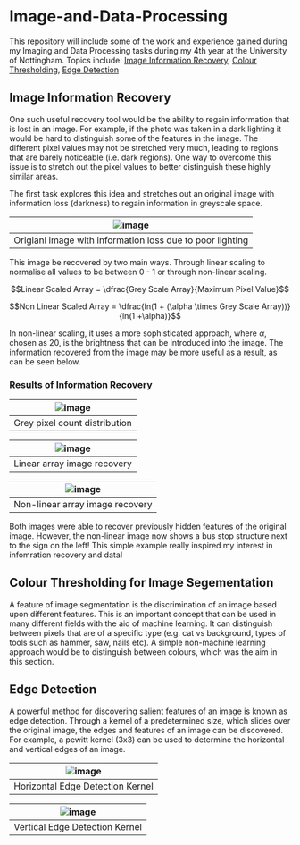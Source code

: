 # Image-and-Data-Processing
This repository will include some of the work and experience gained during my Imaging and Data Processing tasks during my 4th year at the University of Nottingham. 
Topics include: [Image Information Recovery](#Image-Information-Recovery), [Colour Thresholding](#Colour-Thresholding-for-Image-Segementation ), [Edge Detection](#Edge-Detection) 

## Image Information Recovery
One such useful recovery tool would be the ability to regain information that is lost in an image. For example, if the photo was taken in a dark lighting it would be hard to distinguish some of the features in the image. 
The different pixel values may not be stretched very much, leading to regions that are barely noticeable (i.e. dark regions). One way to overcome this issue is to stretch out the pixel values to better distinguish these highly similar areas. 

The first task explores this idea and stretches out an original image with information loss (darkness) to regain information in greyscale space. 

|![image](https://github.com/user-attachments/assets/ab5106c7-b750-488b-a3a5-f490538ec539)|
|:--:|
|Origianl image with information loss due to poor lighting|


This image be recovered by two main ways. Through linear scaling to normalise all values to be between 0 - 1 or through non-linear scaling. 

$$Linear Scaled Array = \dfrac{Grey Scale Array}{Maximum Pixel Value}$$

$$Non Linear Scaled Array = \dfrac{ln(1 + (\alpha \times Grey Scale Array))}{ln(1 +\alpha)}$$

In non-linear scaling, it uses a more sophisticated approach, where $\alpha$, chosen as 20, is the brightness that can be introduced into the image. The information recovered from the image may be more useful as a result, as can be seen below. 

### Results of Information Recovery
|![image](https://github.com/user-attachments/assets/8a21a57d-bdf4-4f77-a7cb-14129c203c20)|
|:--:|
|Grey pixel count distribution|

|![image](https://github.com/user-attachments/assets/fce97547-ff12-4fc5-a2e5-4e3a3cfbbcd9)|
|:--:|
|Linear array image recovery|

|![image](https://github.com/user-attachments/assets/024fd36d-ce0c-4f6a-a1e0-53a3cb5b4023)|
|:--:|
|Non-linear array image recovery|

Both images were able to recover previously hidden features of the original image. However, the non-linear image now shows a bus stop structure next to the sign  on the left! 
This simple example really inspired my interest in infomration recovery and data!

## Colour Thresholding for Image Segementation 
A feature of image segmentation is the discrimination of an image based upon different features. This is an important concept that can be used in many different fields with the aid of machine learning. It can distinguish between pixels that are of a specific type (e.g. cat vs background, types of tools such as hammer, saw, nails etc). A simple non-machine learning approach would be to distinguish between colours, which was the aim in this section. 


## Edge Detection
A powerful method for discovering salient features of an image is known as edge detection. Through a kernel of a predetermined size, which slides over the original image, the edges and features of an image can be discovered. For example, a pewitt kernel (3x3) can be used to determine the horizontal and vertical edges of an image. 

|![image](https://github.com/user-attachments/assets/05d310cc-1fa4-424a-82b2-c4a375961fb5)|
|:--:|
|Horizontal Edge Detection Kernel|

|![image](https://github.com/user-attachments/assets/0be450cf-7cf9-4386-8cd3-327b859e9595)|
|:--:|
|Vertical Edge Detection Kernel|

